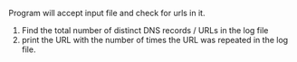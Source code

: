 Program will accept input file and check for urls in it.

1. Find the total number of distinct DNS records / URLs in the log file
2. print the URL with the number of times the URL was repeated in the log file.
